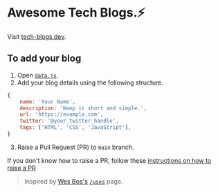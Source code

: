 # Awesome Tech Blogs.⚡

Visit [tech-blogs.dev](https://tech-blogs.dev/).

## To add your blog

1. Open [`data.js`](./data.js).
2. Add your blog details using the following structure.
```javascript
{
    name: 'Your Name',
    description: 'Keep it short and simple.',
    url: 'https://example.com',
    twitter: '@your_twitter_handle',
    tags: ['HTML', 'CSS', 'JavaScript'],
}
```
3. Raise a Pull Request (PR) to `main` branch.

If you don't know how to raise a PR, follow these [instructions on how to raise a PR](
https://markodenic.com/make-your-first-open-source-contribution/)

> Inspired by [Wes Bos's](https://wesbos.com/) [`/uses`](https://uses.tech/) page.
